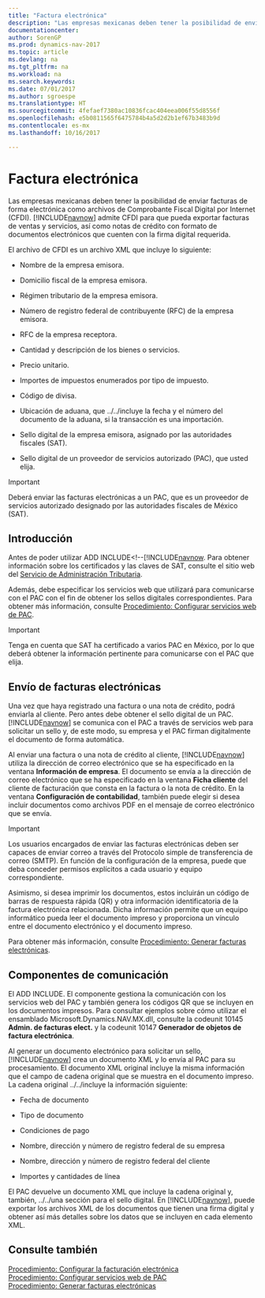 ```yaml
---
title: "Factura electrónica"
description: "Las empresas mexicanas deben tener la posibilidad de enviar facturas de forma electrónica como archivos de Comprobante Fiscal Digital por Internet (CFDI). [!INCLUDE[navnow](../../includes/navnow_md.md)] admite CFDI para que pueda exportar facturas de ventas y servicios, así como notas de crédito con formato de documentos electrónicos que cuenten con la firma digital requerida."
documentationcenter: 
author: SorenGP
ms.prod: dynamics-nav-2017
ms.topic: article
ms.devlang: na
ms.tgt_pltfrm: na
ms.workload: na
ms.search.keywords: 
ms.date: 07/01/2017
ms.author: sgroespe
ms.translationtype: HT
ms.sourcegitcommit: 4fefaef7380ac10836fcac404eea006f55d8556f
ms.openlocfilehash: e5b0811565f6475784b4a5d2d2b1ef67b3483b9d
ms.contentlocale: es-mx
ms.lasthandoff: 10/16/2017

---
```

# <a name="electronic-invoicing"></a>Factura electrónica
Las empresas mexicanas deben tener la posibilidad de enviar facturas de forma electrónica como archivos de Comprobante Fiscal Digital por Internet (CFDI). [!INCLUDE[navnow](../../includes/navnow_md.md)] admite CFDI para que pueda exportar facturas de ventas y servicios, así como notas de crédito con formato de documentos electrónicos que cuenten con la firma digital requerida.  
  
 El archivo de CFDI es un archivo XML que incluye lo siguiente:  
  
-   Nombre de la empresa emisora.  
  
-   Domicilio fiscal de la empresa emisora.  
  
-   Régimen tributario de la empresa emisora.  
  
-   Número de registro federal de contribuyente (RFC) de la empresa emisora.  
  
-   RFC de la empresa receptora.  
  
-   Cantidad y descripción de los bienes o servicios.  
  
-   Precio unitario.  
  
-   Importes de impuestos enumerados por tipo de impuesto.  
  
-   Código de divisa.  
  
-   Ubicación de aduana, que ../../incluye la fecha y el número del documento de la aduana, si la transacción es una importación.  
  
-   Sello digital de la empresa emisora, asignado por las autoridades fiscales (SAT).  
  
-   Sello digital de un proveedor de servicios autorizado (PAC), que usted elija.  
  
> [!IMPORTANT]  
>  Deberá enviar las facturas electrónicas a un PAC, que es un proveedor de servicios autorizado designado por las autoridades fiscales de México (SAT).  
  
## <a name="getting-started"></a>Introducción  
 Antes de poder utilizar ADD INCLUDE<!--[!INCLUDE[navnow](how-to-set-up-electronic-invoicing.md). Para obtener información sobre los certificados y las claves de SAT, consulte el sitio web del [Servicio de Administración Tributaria](http://go.microsoft.com/fwlink/?LinkId=242772).  
  
 Además, debe especificar los servicios web que utilizará para comunicarse con el PAC con el fin de obtener los sellos digitales correspondientes. Para obtener más información, consulte [Procedimiento: Configurar servicios web de PAC](how-to-set-up-pac-web-services.md).  
  
> [!IMPORTANT]  
>  Tenga en cuenta que SAT ha certificado a varios PAC en México, por lo que deberá obtener la información pertinente para comunicarse con el PAC que elija.  
  
## <a name="sending-electronic-invoices"></a>Envío de facturas electrónicas  
 Una vez que haya registrado una factura o una nota de crédito, podrá enviarla al cliente. Pero antes debe obtener el sello digital de un PAC. [!INCLUDE[navnow](../../includes/navnow_md.md)] se comunica con el PAC a través de servicios web para solicitar un sello y, de este modo, su empresa y el PAC firman digitalmente el documento de forma automática.  
  
 Al enviar una factura o una nota de crédito al cliente, [!INCLUDE[navnow](../../includes/navnow_md.md)] utiliza la dirección de correo electrónico que se ha especificado en la ventana **Información de empresa**. El documento se envía a la dirección de correo electrónico que se ha especificado en la ventana **Ficha cliente** del cliente de facturación que consta en la factura o la nota de crédito. En la ventana **Configuración de contabilidad**, también puede elegir si desea incluir documentos como archivos PDF en el mensaje de correo electrónico que se envía.  
  
> [!IMPORTANT]  
>  Los usuarios encargados de enviar las facturas electrónicas deben ser capaces de enviar correo a través del Protocolo simple de transferencia de correo (SMTP). En función de la configuración de la empresa, puede que deba conceder permisos explícitos a cada usuario y equipo correspondiente.  
  
 Asimismo, si desea imprimir los documentos, estos incluirán un código de barras de respuesta rápida (QR) y otra información identificatoria de la factura electrónica relacionada. Dicha información permite que un equipo informático pueda leer el documento impreso y proporciona un vínculo entre el documento electrónico y el documento impreso.  
  
 Para obtener más información, consulte [Procedimiento: Generar facturas electrónicas](how-to-generate-electronic-invoices.md).  
  
## <a name="communication-component"></a>Componentes de comunicación  
 El ADD INCLUDE<!--[!INCLUDE[navnow](../../includes/nav_windows_md.md)]-->. El componente gestiona la comunicación con los servicios web del PAC y también genera los códigos QR que se incluyen en los documentos impresos. Para consultar ejemplos sobre cómo utilizar el ensamblado Microsoft.Dynamics.NAV.MX.dll, consulte la codeunit 10145 **Admin. de facturas elect.** y la codeunit 10147 **Generador de objetos de factura electrónica**.  
  
 Al generar un documento electrónico para solicitar un sello, [!INCLUDE[navnow](../../includes/navnow_md.md)] crea un documento XML y lo envía al PAC para su procesamiento. El documento XML original incluye la misma información que el campo de cadena original que se muestra en el documento impreso. La cadena original ../../incluye la información siguiente:  
  
-   Fecha de documento  
  
-   Tipo de documento  
  
-   Condiciones de pago  
  
-   Nombre, dirección y número de registro federal de su empresa  
  
-   Nombre, dirección y número de registro federal del cliente  
  
-   Importes y cantidades de línea  
  
 El PAC devuelve un documento XML que incluye la cadena original y, también, ../../una sección para el sello digital. En [!INCLUDE[navnow](../../includes/navnow_md.md)], puede exportar los archivos XML de los documentos que tienen una firma digital y obtener así más detalles sobre los datos que se incluyen en cada elemento XML.  
  
## <a name="see-also"></a>Consulte también  
 [Procedimiento: Configurar la facturación electrónica](how-to-set-up-electronic-invoicing.md)   
 [Procedimiento: Configurar servicios web de PAC](how-to-set-up-pac-web-services.md)   
 [Procedimiento: Generar facturas electrónicas](how-to-generate-electronic-invoices.md)

